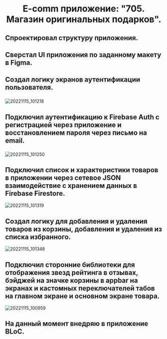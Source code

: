 <h1 align="center">E-comm приложение: "705. Магазин оригинальных подарков".</h1>
<h2 align="center">


## Спроектировал структуру приложения.

## Сверстал UI приложения по заданному макету в Figma.

## Создал логику экранов аутентификации пользователя.
### 
![20221115_101218](https://user-images.githubusercontent.com/108389045/201843693-ff64a7bb-6fd0-4e46-b2d6-7eb0861e2427.gif)

## Подключил аутентификацию к Firebase Auth с регистрацией через приложение и восстановлением пароля через письмо на email.
###
![20221115_101250](https://user-images.githubusercontent.com/108389045/201843871-e34962a3-e8eb-4a51-a47b-349410b6af67.gif)

## Подключил список и характеристики товаров в приложении через сетевое JSON взаимодействие с хранением данных в Firebase Firestore.
![20221115_101319](https://user-images.githubusercontent.com/108389045/201843926-841bd8f5-96d9-4012-8984-140430ffb789.gif)

## Создал логику для добавления и удаления товаров из корзины, добавления и удаления из списка избранного.
![20221115_101348](https://user-images.githubusercontent.com/108389045/201844049-3c603591-096f-4d7b-af24-acac01aa35b6.gif)

## Подключил сторонние библиотеки для отображения звезд рейтинга в отзывах, бэйджей на значке корзины в appbar на экранах и кастомных переключателей табов на главном экране и основном экране товара.
![20221115_100959](https://user-images.githubusercontent.com/108389045/201844057-f737d0c1-2298-4f32-ac5a-7946787a878f.gif)

## На данный момент внедряю в приложение BLoC.
